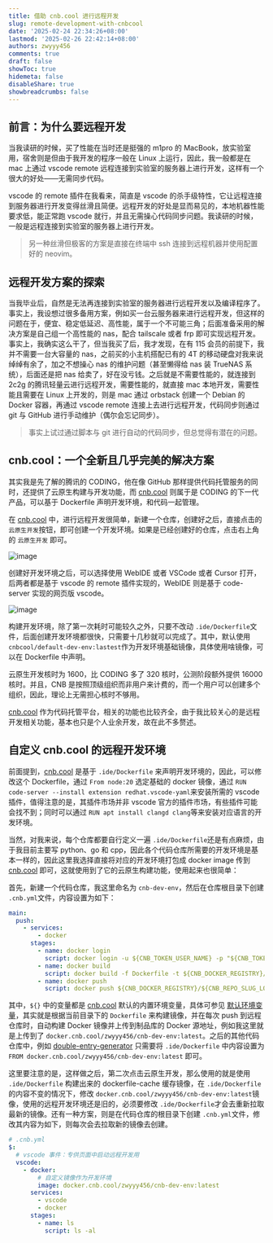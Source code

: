 ```yaml
---
title: 借助 cnb.cool 进行远程开发
slug: remote-development-with-cnbcool
date: '2025-02-24 22:34:26+08:00'
lastmod: '2025-02-26 22:42:14+08:00'
authors: zwyyy456
comments: true
draft: false
showToc: true
hidemeta: false
disableShare: true
showbreadcrumbs: false
---
```






## 前言：为什么要远程开发

当我读研的时候，买了性能在当时还是挺强的 m1pro 的 MacBook，放实验室用，宿舍则是但由于我开发的程序一般在 Linux 上运行，因此，我一般都是在 mac 上通过 vscode remote 远程连接到实验室的服务器上进行开发，这样有一个很大的好处——无需同步代码。

vscode 的 remote 插件在我看来，简直是 vscode 的杀手级特性，它让远程连接到服务器进行开发变得丝滑且简便。远程开发的好处是显而易见的，本地机器性能要求低，能正常跑 vscode 就行，并且无需操心代码同步问题。我读研的时候，一般是远程连接到实验室的服务器上进行开发。

> 另一种丝滑但极客的方案是直接在终端中 ssh 连接到远程机器并使用配置好的 neovim。

## 远程开发方案的探索

当我毕业后，自然是无法再连接到实验室的服务器进行远程开发以及编译程序了。事实上，我设想过很多备用方案，例如买一台云服务器来进行远程开发，但这样的问题在于，便宜、稳定低延迟、高性能，属于一个不可能三角；后面准备采用的解决方案是自己组一个高性能的 nas，配合 tailscale 或者 frp 即可实现远程开发。事实上，我确实这么干了，但当我买了后，我才发现，在有 115 会员的前提下，我并不需要一台大容量的 nas，之前买的小主机搭配已有的 4T 的移动硬盘对我来说绰绰有余了，加之不想操心 nas 的维护问题（甚至懒得给 nas 装 TrueNAS 系统），后面还是把 nas 给卖了，好在没亏钱。之后就是不需要性能的，就连接到 2c2g 的腾讯轻量云进行远程开发，需要性能的，就直接 mac 本地开发，需要性能且需要在 Linux 上开发的，则是 mac 通过 orbstack 创建一个 Debian 的 Docker 容器，再通过 vscode remote 连接上去进行远程开发，代码同步则通过 git 与 GitHub 进行手动维护（偶尔会忘记同步）。

> 事实上试过通过脚本与 git 进行自动的代码同步，但总觉得有潜在的问题。

## cnb.cool：一个全新且几乎完美的解决方案

其实我是先了解的腾讯的 CODING，他在像 GitHub 那样提供代码托管服务的同时，还提供了云原生构建与开发功能，而 [cnb.cool](https://cnb.cool) 则属于是 CODING 的下一代产品，可以基于 Dockerfile 声明开发环境，和代码一起管理。

在 [cnb.cool](https://cnb.cool) 中，进行远程开发很简单，新建一个仓库，创建好之后，直接点击的 `云原生开发`​ 按钮，即可创建一个开发环境。如果是已经创建好的仓库，点击右上角的 `云原生开发`​ 即可。

![image](https://pic-upyun.zwyyy456.tech/siyuanimage-20250224234822-6sbw4ur.pngnull)

创建好开发环境之后，可以选择使用 WebIDE 或者 VSCode 或者 Cursor 打开，后两者都是基于 vscode 的 remote 插件实现的，WebIDE 则是基于 code-server 实现的网页版 vscode。

![image](https://pic-upyun.zwyyy456.tech/siyuanimage-20250224234844-w27ei9y.pngnull)

构建开发环境，除了第一次耗时可能较久之外，只要不改动 `.ide/Dockerfile`​ 文件，后面创建开发环境都很快，只需要十几秒就可以完成了。其中，默认使用 `cnbcool/default-dev-env:lastest`​ 作为开发环境基础镜像，具体使用啥镜像，可以在 Dockerfile 中声明。

云原生开发核时为 1600，比 CODING 多了 320 核时，公测阶段额外提供 16000 核时。并且，CNB 是按照顶级组织而非用户来计费的，而一个用户可以创建多个组织，因此，理论上无需担心核时不够用。

[cnb.cool](https://cnb.cool) 作为代码托管平台，相关的功能也比较齐全，由于我比较关心的是远程开发相关功能，基本也只是个人业余开发，故在此不多赘述。

## 自定义 cnb.cool 的远程开发环境

前面提到，[cnb.cool](https://cnb.cool) 是基于 `.ide/Dockerfile`​ 来声明开发环境的，因此，可以修改这个 Dockerfile，通过 `From node:20`​ 选定基础的 docker 镜像，通过 `RUN code-server --install extension redhat.vscode-yaml`​ 来安装所需的 vscode 插件，值得注意的是，其插件市场并非 vscode 官方的插件市场，有些插件可能会找不到；同时可以通过 `RUN apt install clangd clang`​ 等来安装对应语言的开发环境。

当然，对我来说，每个仓库都要自行定义一遍 `.ide/Dockerfile`​ 还是有点麻烦，由于我目前主要写 python、go 和 cpp，因此各个代码仓库所需要的开发环境是基本一样的，因此这里我选择直接将对应的开发环境打包成 docker image 传到 [cnb.cool](https://cnb.cool) 即可，这就使用到了它的云原生构建功能，使用起来也很简单：

首先，新建一个代码仓库，我这里命名为 `cnb-dev-env`​，然后在仓库根目录下创建 `.cnb.yml`​ 文件，内容设置为如下：

```yaml
main:
  push:
    - services:
        - docker
      stages:
        - name: docker login
          script: docker login -u ${CNB_TOKEN_USER_NAME} -p "${CNB_TOKEN}" ${CNB_DOCKER_REGISTRY}
        - name: docker build
          script: docker build -f Dockerfile -t ${CNB_DOCKER_REGISTRY}/${CNB_REPO_SLUG_LOWERCASE}:latest .
        - name: docker push
          script: docker push ${CNB_DOCKER_REGISTRY}/${CNB_REPO_SLUG_LOWERCASE}:latest
```

其中，`${}`​ 中的变量都是 [cnb.cool](https://cnb.cool) 默认的内置环境变量，具体可参见 [默认环境变量](https://docs.cnb.cool/zh/build-in-env.html)，其实就是根据当前目录下的 `Dockerfile`​ 来构建镜像，并在每次 push 到远程仓库时，自动构建 Docker 镜像并上传到制品库的 Docker 源地址，例如我这里就是上传到了 `docker.cnb.cool/zwyyy456/cnb-dev-env:latest`​。之后的其他代码仓库中，例如 [double-entry-generator](https://cnb.cool/zwyyy456/double-entry-generator) 只需要将 `.ide/Dockerfile`​ 中内容设置为 `FROM docker.cnb.cool/zwyyy456/cnb-dev-env:latest`​ 即可。

这里要注意的是，这样做之后，第二次点击云原生开发，那么使用的就是使用 `.ide/Dockerfile`​ 构建出来的 dockerfile-cache 缓存镜像，在 `.ide/Dockerfile`​ 的内容不变的情况下，修改 `docker.cnb.cool/zwyyy456/cnb-dev-env:latest`​ 镜像，使用的远程开发环境还是旧的，必须要修改 `.ide/Dockerfile`​ 才会去重新拉取最新的镜像。还有一种方案，则是在代码仓库的根目录下创建 `.cnb.yml`​ 文件，修改其内容为如下，则每次会去拉取新的镜像去创建。

```yaml
# .cnb.yml
$:
  # vscode 事件：专供页面中启动远程开发用
  vscode:
    - docker:
        # 自定义镜像作为开发环境
        image: docker.cnb.cool/zwyyy456/cnb-dev-env:latest
      services:
        - vscode
        - docker
      stages:
        - name: ls
          script: ls -al
```

‍

‍

‍

‍

‍

‍
